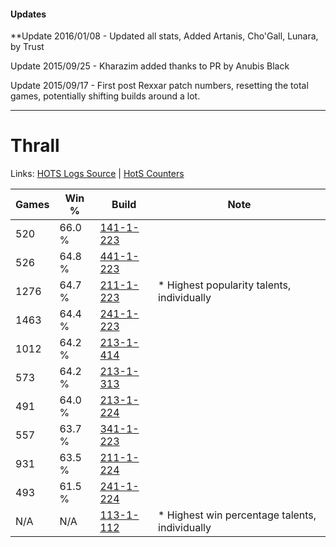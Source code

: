 #### Updates
**Update 2016/01/08 - Updated all stats, Added Artanis, Cho'Gall, Lunara, by Trust

Update 2015/09/25 - Kharazim added thanks to PR by Anubis Black

Update 2015/09/17 - First post Rexxar patch numbers, resetting the total games, potentially shifting builds around a lot.

***

# Thrall

Links: [HOTS Logs Source](https://www.hotslogs.com/Sitewide/HeroDetails?Hero=Thrall) | [HotS Counters](http://hotscounters.com/#/hero/Thrall)

Games  | Win %  | Build     | Note
-----  | -----  | -----     | ----
520    | 66.0 % | [141-1-223](http://www.heroesfire.com/hots/talent-calculator/thrall#hXyN) | 
526    | 64.8 % | [441-1-223](http://www.heroesfire.com/hots/talent-calculator/thrall#s-NN) | 
1276   | 64.7 % | [211-1-223](http://www.heroesfire.com/hots/talent-calculator/thrall#kCrt) | * Highest popularity talents, individually
1463   | 64.4 % | [241-1-223](http://www.heroesfire.com/hots/talent-calculator/thrall#lM5N) | 
1012   | 64.2 % | [213-1-414](http://www.heroesfire.com/hots/talent-calculator/thrall#kHnM) | 
573    | 64.2 % | [213-1-313](http://www.heroesfire.com/hots/talent-calculator/thrall#kHln) | 
491    | 64.0 % | [213-1-224](http://www.heroesfire.com/hots/talent-calculator/thrall#kHkO) | 
557    | 63.7 % | [341-1-223](http://www.heroesfire.com/hots/talent-calculator/thrall#pAEN) | 
931    | 63.5 % | [211-1-224](http://www.heroesfire.com/hots/talent-calculator/thrall#kCru) | 
493    | 61.5 % | [241-1-224](http://www.heroesfire.com/hots/talent-calculator/thrall#lM5O) | 
N/A    | N/A    | [113-1-112](http://www.heroesfire.com/hots/talent-calculator/thrall#gTZe) | * Highest win percentage talents, individually
